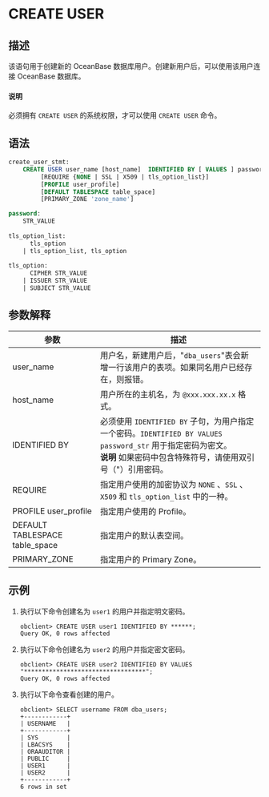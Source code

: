 # CREATE USER

## 描述

该语句用于创建新的 OceanBase 数据库用户。创建新用户后，可以使用该用户连接 OceanBase 数据库。

  <main id="notice" type='explain'>
    <h4>说明</h4>
    <p>必须拥有 <code>CREATE USER</code> 的系统权限，才可以使用 <code>CREATE USER</code> 命令。</p>
  </main>

## 语法

```sql
create_user_stmt:
    CREATE USER user_name [host_name]  IDENTIFIED BY [ VALUES ] password_str 
         [REQUIRE {NONE | SSL | X509 | tls_option_list}]
         [PROFILE user_profile]
         [DEFAULT TABLESPACE table_space] 
         [PRIMARY_ZONE 'zone_name']

password:
    STR_VALUE
    
tls_option_list:
      tls_option
    | tls_option_list, tls_option
    
tls_option:
      CIPHER STR_VALUE
    | ISSUER STR_VALUE
    | SUBJECT STR_VALUE
```

## 参数解释

|               参数               |                              描述                              |
|--------------------------------|--------------------------------------------------------------|
| user_name                      | 用户名，新建用户后，"`dba_users`"表会新增一行该用户的表项。如果同名用户已经存在，则报错。          |
| host_name                      | 用户所在的主机名，为 `@xxx.xxx.xx.x` 格式。                               |
| IDENTIFIED BY                  | 必须使用 `IDENTIFIED BY` 子句，为用户指定一个密码。`IDENTIFIED BY VALUES password_str` 用于指定密码为密文。<br>  **说明** 如果密码中包含特殊符号，请使用双引号（"）引用密码。     |
| REQUIRE                        | 指定用户使用的加密协议为 `NONE` 、`SSL` 、`X509` 和 `tls_option_list` 中的一种。 |
| PROFILE user_profile           | 指定用户使用的 Profile。                                             |
| DEFAULT TABLESPACE table_space | 指定用户的默认表空间。                                                  |
| PRIMARY_ZONE                   | 指定用户的 Primary Zone。                                          |

## 示例

1. 执行以下命令创建名为 `user1` 的用户并指定明文密码。

   ```shell
   obclient> CREATE USER user1 IDENTIFIED BY ******;
   Query OK, 0 rows affected
   ```

2. 执行以下命令创建名为 `user2` 的用户并指定密文密码。 

   ```shell  
   obclient> CREATE USER user2 IDENTIFIED BY VALUES "**********************************";
   Query OK, 0 rows affected 
   ```

3. 执行以下命令查看创建的用户。

   ```shell
   obclient> SELECT username FROM dba_users;
   +------------+
   | USERNAME   |
   +------------+
   | SYS        |
   | LBACSYS    |
   | ORAAUDITOR |
   | PUBLIC     |
   | USER1      |
   | USER2      |
   +------------+
   6 rows in set
   ```
